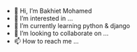 - 👋 Hi, I’m Bakhiet Mohamed
- 👀 I’m interested in ...
- 🌱 I’m currently learning python & django
- 💞️ I’m looking to collaborate on ...
- 📫 How to reach me ...

<!---
bakhiet19/bakhiet19 is a ✨ special ✨ repository because its `README.md` (this file) appears on your GitHub profile.
You can click the Preview link to take a look at your changes.
--->
